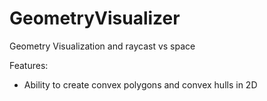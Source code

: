 # GeometryVisualizer
Geometry Visualization and raycast vs space

Features:
- Ability to create convex polygons and convex hulls in 2D
